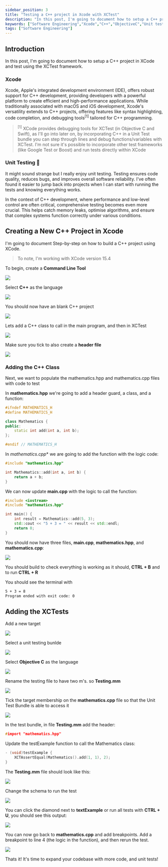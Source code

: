 ```yaml
---
sidebar_position: 3
title: "Testing a C++ project in Xcode with XCTest"
description: "In this post, I'm going to document how to setup a C++ program in XCode and test using the XCTest framework"
keywords: ["Software Engineering","Xcode","C++","ObjectiveC","Unit testing"]
tags: ["Software Engineering"]
---
```


## Introduction

In this post, I'm going to document how to setup a <span class="frontpage-span">C++ project in XCode</span> and test using the <span class="frontpage-span">XCTest</span> framework.

### Xcode

Xcode, Apple's integrated development environment (IDE), offers robust support for C++ development, providing developers with a powerful platform to create efficient and high-performance applications. While traditionally associated with macOS and iOS development, Xcode's versatility extends to C++ projects, offering features like syntax highlighting, code completion, and debugging tools<sup>[1]</sup> tailored for C++ programming.

> <sup>[1]</sup> XCode provides debugging tools for XCTest (in Objective C and Swift), as I'll go into later on, by incorporating C++ in a Unit Test bundle you can step through lines and debug functions/variables with XCTest. I'm not sure it's possible to incorporate other test frameworks (like Google Test or Boost) and run tests directly within XCode

### Unit Testing 🎉

It might sound strange but I really enjoy <span class="frontpage-span">unit testing</span>. Testing ensures code quality, reduces bugs, and improves overall software reliability. I've often found it easier to jump back into projects when I can start with running the tests and knowing everything works.

In the context of C++ development, where performance and low-level control are often critical, comprehensive testing becomes even more crucial. This helps catch memory leaks, optimise algorithms, and ensure that complex systems function correctly under various conditions.

## Creating a New C++ Project in Xcode

I'm going to document Step-by-step on how to build a C++ project using XCode.

> To note, I'm working with XCode version 15.4

To begin, create a **Command Line Tool**


<img src="/static/xcode_cpp_setup/create_project.webp"   />


Select **C++** as the language


<img src="/static/xcode_cpp_setup/select_cpp.webp"   />


You should now have an blank C++ project


<img src="/static/xcode_cpp_setup/empty_project.webp"   />


Lets add a C++ class to call in the main program, and then in XCTest


<img src="/static/xcode_cpp_setup/add_cpp_file.webp"   />


Make sure you tick to also create a **header file**


<img src="/static/xcode_cpp_setup/add_mathematics_cpp_file.webp"   />


### Adding the C++ Class

Next, we want to populate the mathematics.hpp and mathematics.cpp files with code to test

In **mathematics.hpp** we're going to add a header guard, a class, and a function:

```cpp
#ifndef MATHEMATICS_H
#define MATHEMATICS_H

class Mathematics {
public:
    static int add(int a, int b);
};

#endif // MATHEMATICS_H
```

In *mathematics.cpp** we are going to add the function with the logic code:

```cpp
#include "mathematics.hpp"

int Mathematics::add(int a, int b) {
    return a + b;
}
```

We can now update **main.cpp** with the logic to call the function:

```cpp
#include <iostream>
#include "mathematics.hpp"

int main() {
    int result = Mathematics::add(5, 3);
    std::cout << "5 + 3 = " << result << std::endl;
    return 0;
}
```

You should now have three files, **main.cpp**, **mathematics.hpp**, and **mathematics.cpp**:


<img src="/static/xcode_cpp_setup/three_files_maths.webp"   />


You should build to check everything is working as it should, **CTRL + B** and to run **CTRL + R**

You should see the terminal with

```bash
5 + 3 = 8
Program ended with exit code: 0
```

## Adding the XCTests

Add a new target


<img src="/static/xcode_cpp_setup/add_target.webp"   />


Select a unit testing bunlde


<img src="/static/xcode_cpp_setup/add_unit_testing_bundle.webp"   />


Select **Objective C** as the language


<img src="/static/xcode_cpp_setup/unit_test_bundle_objc.webp"   />


Rename the testing file to have two m's. so **Testing.mm**


<img src="/static/xcode_cpp_setup/rename_testing_file_mm.webp"   />


Tick the target membership on the **mathematics.cpp** file so that the Unit Test Bundle is able to access it


<img src="/static/xcode_cpp_setup/tick_target_membership.webp"   />


In the test bundle, in file **Testing.mm** add the header:

```cpp
#import "mathematics.hpp"
```

Update the testExample function to call the Mathematics class:

```cpp
- (void)testExample {
    XCTAssertEqual(Mathematics().add(1, 1), 2);
}
```

The **Testing.mm** file should look like this:


<img src="/static/xcode_cpp_setup/updated_testing_mm.webp"   />


Change the schema to run the test 


<img src="/static/xcode_cpp_setup/change_the_schema.webp"   />


You can click the diamond next to **textExample** or run all tests with **CTRL + U**, you should see this output:


<img src="/static/xcode_cpp_setup/test_updated_output.webp"   />



You can now go back to **mathematics.cpp** and add breakpoints. Add a breakpoint to line 4 (the logic in the function), and then rerun the test.


<img src="/static/xcode_cpp_setup/breakpoints_in_cpp_code.webp"   />


Thats it! It's time to expand your codebase with more code, and <span class="frontpage-span">unit tests!</span>